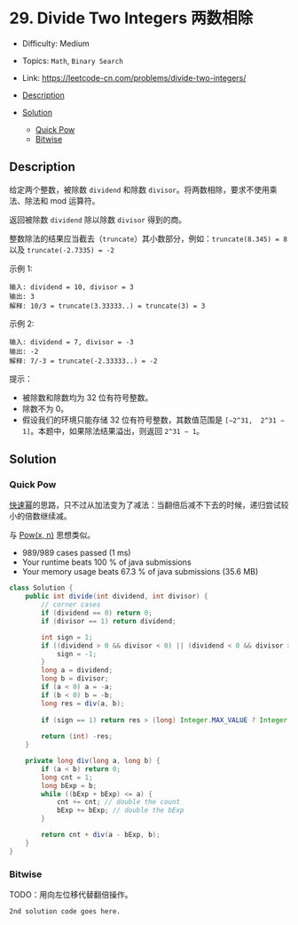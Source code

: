 <!-- omit in toc -->
# 29. Divide Two Integers 两数相除

- Difficulty: Medium
- Topics: `Math`, `Binary Search`
- Link: https://leetcode-cn.com/problems/divide-two-integers/

- [Description](#description)
- [Solution](#solution)
  - [Quick Pow](#quick-pow)
  - [Bitwise](#bitwise)

## Description

给定两个整数，被除数 `dividend` 和除数 `divisor`。将两数相除，要求不使用乘法、除法和 mod 运算符。

返回被除数 `dividend` 除以除数 `divisor` 得到的商。

整数除法的结果应当截去（`truncate`）其小数部分，例如：`truncate(8.345) = 8` 以及 `truncate(-2.7335) = -2`

示例 1:
```
输入: dividend = 10, divisor = 3
输出: 3
解释: 10/3 = truncate(3.33333..) = truncate(3) = 3
```
示例 2:
```
输入: dividend = 7, divisor = -3
输出: -2
解释: 7/-3 = truncate(-2.33333..) = -2
```

提示：

- 被除数和除数均为 32 位有符号整数。
- 除数不为 0。
- 假设我们的环境只能存储 32 位有符号整数，其数值范围是 `[−2^31,  2^31 − 1]`。本题中，如果除法结果溢出，则返回 `2^31 − 1`。

## Solution

### Quick Pow

[快速幂](https://oi-wiki.org/math/quick-pow/)的思路，只不过从加法变为了减法：当翻倍后减不下去的时候，递归尝试较小的倍数继续减。

与 [Pow(x, n)](50.%20Pow(x,%20n).md) 思想类似。

- 989/989 cases passed (1 ms)
- Your runtime beats 100 % of java submissions
- Your memory usage beats 67.3 % of java submissions (35.6 MB)

```java
class Solution {
    public int divide(int dividend, int divisor) {
        // corner cases
        if (dividend == 0) return 0;
        if (divisor == 1) return dividend;

        int sign = 1;
        if ((dividend > 0 && divisor < 0) || (dividend < 0 && divisor > 0)) {
            sign = -1;
        }
        long a = dividend;
        long b = divisor;
        if (a < 0) a = -a;
        if (b < 0) b = -b;
        long res = div(a, b);
        
        if (sign == 1) return res > (long) Integer.MAX_VALUE ? Integer.MAX_VALUE : (int) res;
        
        return (int) -res;
    }

    private long div(long a, long b) {
        if (a < b) return 0;
        long cnt = 1;
        long bExp = b;
        while ((bExp + bExp) <= a) {
            cnt += cnt; // double the count
            bExp += bExp; // double the bExp
        }

        return cnt + div(a - bExp, b);
    }
}
```

### Bitwise

TODO：用向左位移代替翻倍操作。

```lang
2nd solution code goes here.
```